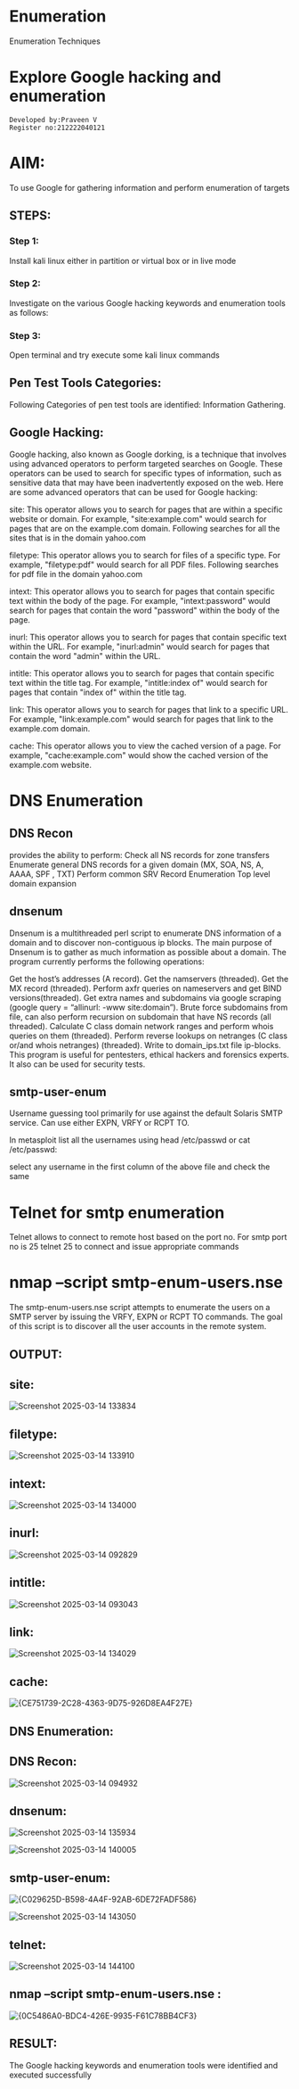 # Enumeration
Enumeration Techniques

# Explore Google hacking and enumeration 
```
Developed by:Praveen V
Register no:212222040121
```
# AIM:

To use Google for gathering information and perform enumeration of targets

## STEPS:

### Step 1:

Install kali linux either in partition or virtual box or in live mode

### Step 2:

Investigate on the various Google hacking keywords and enumeration tools as follows:


### Step 3:
Open terminal and try execute some kali linux commands

## Pen Test Tools Categories:  

Following Categories of pen test tools are identified:
Information Gathering.

## Google Hacking:

Google hacking, also known as Google dorking, is a technique that involves using advanced operators to perform targeted searches on Google. These operators can be used to search for specific types of information, such as sensitive data that may have been inadvertently exposed on the web. Here are some advanced operators that can be used for Google hacking:

site: This operator allows you to search for pages that are within a specific website or domain. For example, "site:example.com" would search for pages that are on the example.com domain.
Following searches for all the sites that is in the domain yahoo.com

filetype: This operator allows you to search for files of a specific type. For example, "filetype:pdf" would search for all PDF files.
Following searches for pdf file in the domain yahoo.com



intext: This operator allows you to search for pages that contain specific text within the body of the page. For example, "intext:password" would search for pages that contain the word "password" within the body of the page.


inurl: This operator allows you to search for pages that contain specific text within the URL. For example, "inurl:admin" would search for pages that contain the word "admin" within the URL.

intitle: This operator allows you to search for pages that contain specific text within the title tag. For example, "intitle:index of" would search for pages that contain "index of" within the title tag.

link: This operator allows you to search for pages that link to a specific URL. For example, "link:example.com" would search for pages that link to the example.com domain.

cache: This operator allows you to view the cached version of a page. For example, "cache:example.com" would show the cached version of the example.com website.

 
# DNS Enumeration


## DNS Recon
provides the ability to perform:
Check all NS records for zone transfers
Enumerate general DNS records for a given domain (MX, SOA, NS, A, AAAA, SPF , TXT)
Perform common SRV Record Enumeration
Top level domain expansion








## dnsenum
Dnsenum is a multithreaded perl script to enumerate DNS information of a domain and to discover non-contiguous ip blocks. The main purpose of Dnsenum is to gather as much information as possible about a domain. The program currently performs the following operations:

Get the host’s addresses (A record).
Get the namservers (threaded).
Get the MX record (threaded).
Perform axfr queries on nameservers and get BIND versions(threaded).
Get extra names and subdomains via google scraping (google query = “allinurl: -www site:domain”).
Brute force subdomains from file, can also perform recursion on subdomain that have NS records (all threaded).
Calculate C class domain network ranges and perform whois queries on them (threaded).
Perform reverse lookups on netranges (C class or/and whois netranges) (threaded).
Write to domain_ips.txt file ip-blocks.
This program is useful for pentesters, ethical hackers and forensics experts. It also can be used for security tests.


## smtp-user-enum
Username guessing tool primarily for use against the default Solaris SMTP service. Can use either EXPN, VRFY or RCPT TO.


In metasploit list all the usernames using head /etc/passwd or cat /etc/passwd:

select any username in the first column of the above file and check the same


# Telnet for smtp enumeration
Telnet allows to connect to remote host based on the port no. For smtp port no is 25
telnet <host address> 25 to connect
and issue appropriate commands
  
 
  
  

# nmap –script smtp-enum-users.nse <hostname>

The smtp-enum-users.nse script attempts to enumerate the users on a SMTP server by issuing the VRFY, EXPN or RCPT TO commands. The goal of this script is to discover all the user accounts in the remote system.


## OUTPUT:
## site:
![Screenshot 2025-03-14 133834](https://github.com/user-attachments/assets/9022d1b6-c168-4096-8bdd-c5451454b95f)



## filetype:
![Screenshot 2025-03-14 133910](https://github.com/user-attachments/assets/246aff14-f450-4c23-b923-1ee14e68eb14)





## intext:
![Screenshot 2025-03-14 134000](https://github.com/user-attachments/assets/bb77e073-7920-4359-aa3f-ca091f90c51c)





## inurl:

![Screenshot 2025-03-14 092829](https://github.com/user-attachments/assets/6afa5203-b6c8-47a3-bf9d-fbce5335b000)


## intitle:
![Screenshot 2025-03-14 093043](https://github.com/user-attachments/assets/2afe834b-af95-4f53-b057-38fcec9f5356)




## link:
![Screenshot 2025-03-14 134029](https://github.com/user-attachments/assets/a3fcc714-3b7f-417b-98e9-8572ce41d8a2)





## cache:

![{CE751739-2C28-4363-9D75-926D8EA4F27E}](https://github.com/user-attachments/assets/900e84da-7343-448e-a6ca-dc44ed9a6e2e)


## DNS Enumeration:
## DNS Recon:
![Screenshot 2025-03-14 094932](https://github.com/user-attachments/assets/34f9e059-882f-4bea-b69f-392b0ea40219)


## dnsenum:
![Screenshot 2025-03-14 135934](https://github.com/user-attachments/assets/0e37e356-aa90-42c6-a3b3-6708124a10d4)


![Screenshot 2025-03-14 140005](https://github.com/user-attachments/assets/779894ae-0bd7-41aa-a974-ae8267ae007c)




## smtp-user-enum:

![{C029625D-B598-4A4F-92AB-6DE72FADF586}](https://github.com/user-attachments/assets/5a26c7d6-7909-4bf2-80c2-9910fc3aefc0)

![Screenshot 2025-03-14 143050](https://github.com/user-attachments/assets/2aa2ea5f-16aa-45b6-90bc-f97c8106d9be)


## telnet:
![Screenshot 2025-03-14 144100](https://github.com/user-attachments/assets/804a0a98-e245-4344-ac6c-1fb572b576ad)


## nmap –script smtp-enum-users.nse :

![{0C5486A0-BDC4-426E-9935-F61C78BB4CF3}](https://github.com/user-attachments/assets/99fedfa2-309f-40dd-a2c5-987f9ce64ec9)



## RESULT:
The Google hacking keywords and enumeration tools were identified and executed successfully

